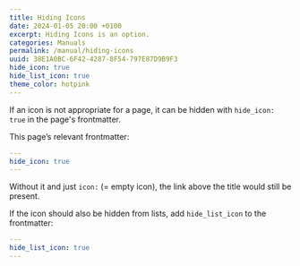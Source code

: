 ```yaml
---
title: Hiding Icons
date: 2024-01-05 20:00 +0100
excerpt: Hiding Icons is an option.
categories: Manuals
permalink: /manual/hiding-icons
uuid: 38E1A0BC-6F42-4287-8F54-797E87D9B9F3
hide_icon: true
hide_list_icon: true
theme_color: hotpink
---
```

If an icon is not appropriate for a page, it can be hidden with `hide_icon: true` in the page's frontmatter.

This page’s relevant frontmatter:

```yaml
---
hide_icon: true
---
```

Without it and just `icon:` (= empty icon), the link above the title would still be present.

If the icon should also be hidden from lists, add `hide_list_icon` to the frontmatter:

```yaml
---
hide_list_icon: true
---
```
